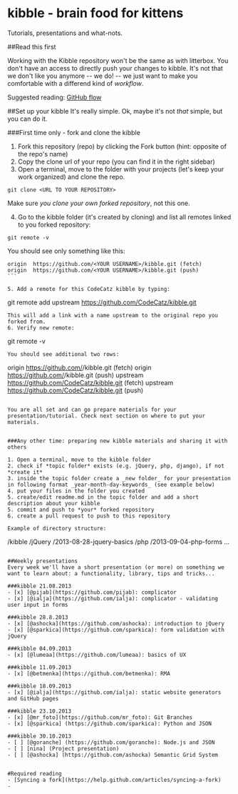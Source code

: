 kibble - brain food for kittens
======

Tutorials, presentations and what-nots.

##Read this first

Working with the Kibble repository won't be the same as with litterbox. You don't have an access to directly push your changes to kibble. 
It's not that we don't like you anymore -- we do! -- we just want to make you comfortable with a differend kind of *workflow*.

Suggested reading: [GitHub flow](http://scottchacon.com/2011/08/31/github-flow.html)

##Set up your kibble
It's really simple. Ok, maybe it's not *that* simple, but you can do it.


###First time only - fork and clone the kibble

1. Fork this repository (repo) by clicking the Fork button (hint: opposite of the repo's name)
2. Copy the clone url of your repo (you can find it in the right sidebar)
3. Open a terminal, move to the folder with your projects (let's keep your work organized) and clone the repo.

 ```
 git clone <URL TO YOUR REPOSITORY>
 ``` 
 Make sure *you clone your own forked repository*, not this one.

4. Go to the kibble folder (it's created by cloning) and list all remotes linked to you forked repository:
 ```
 git remote -v
 ``` 
 You should see only something like this:
 ````
 origin  https://github.com/<YOUR USERNAME>/kibble.git (fetch)
 origin  https://github.com/<YOUR USERNAME>/kibble.git (push)
 ```

5. Add a remote for this CodeCatz kibble by typing:
 ````
 git remote add upstream https://github.com/CodeCatz/kibble.git
 ```
 This will add a link with a name upstream to the original repo you forked from.
6. Verify new remote:
 ````
 git remote -v
 ```
 You should see additional two rows:
 ````
 origin  https://github.com/<YOUR USERNAME>/kibble.git (fetch)
 origin  https://github.com/<YOUR USERNAME>/kibble.git (push)
 upstream  https://github.com/CodeCatz/kibble.git (fetch)
 upstream  https://github.com/CodeCatz/kibble.git (push)
 ```

You are all set and can go prepare materials for your presentation/tutorial. Check next section on where to put your materials.


###Any other time: preparing new kibble materials and sharing it with others

1. Open a terminal, move to the kibble folder
2. check if *topic folder* exists (e.g. jQuery, php, django), if not *create it*
3. inside the topic folder create a _new folder_ for your presentation in following format _year-month-day-keywords_ (see example below)
4. put your files in the folder you created
5. create/edit readme.md in the topic folder and add a short description about your kibble
5. commit and push to *your* forked repository
6. create a pull request to push to this repository
 
Example of directory structure:
```
/kibble
 /jQuery
  /2013-08-28-jquery-basics
 /php
  /2013-09-04-php-forms
 ...
```  

##Weekly presentations
Every week we'll have a short presentation (or more) on something we want to learn about: a functionality, library, tips and tricks...

###kibble 21.08.2013
- [x] [@pijab](https://github.com/pijab): complicator
- [x] [@ialja](https://github.com/ialja): complicator - validating user input in forms

###kibble 28.8.2013
- [x] [@ashocka](https://github.com/ashocka): introduction to jQuery
- [x] [@sparkica](https://github.com/sparkica): form validation with jQuery

###kibble 04.09.2013
- [x] [@lumeaa](https://github.com/lumeaa): basics of UX

###kibble 11.09.2013
- [x] [@betmenka](https://github.com/betmenka): RMA

###kibble 18.09.2013
- [x] [@ialja](https://github.com/ialja): static website generators and GitHub pages

###kibble 23.10.2013
- [x] [@mr_foto](https://github.com/mr_foto): Git Branches
- [x] [@sparkica] (https://github.com/sparkica): Python and JSON

###kibble 30.10.2013
- [ ] [@goranche] (https://github.com/goranche): Node.js and JSON
- [ ] [nina] (Project presentation)
- [ ] [@ashocka] (https://github.com/ashocka) Semantic Grid System


#Required reading
- [Syncing a fork](https://help.github.com/articles/syncing-a-fork)
- 

